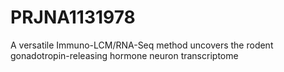 # PRJNA1131978
 A versatile Immuno-LCM/RNA-Seq method uncovers the rodent gonadotropin-releasing hormone neuron transcriptome
